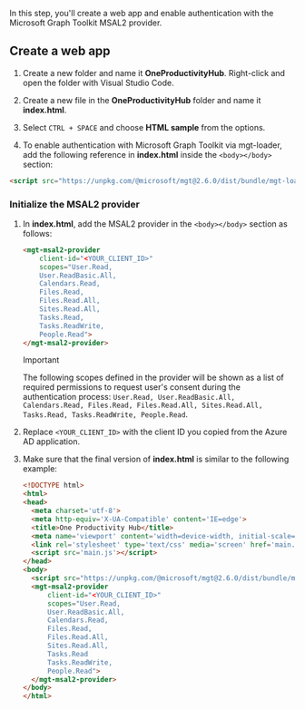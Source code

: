 In this step, you'll create a web app and enable authentication with the Microsoft Graph Toolkit MSAL2 provider.

## Create a web app

1. Create a new folder and name it **OneProductivityHub**. Right-click and open the folder with Visual Studio Code.  

1. Create a new file in the **OneProductivityHub** folder and name it **index.html**.

1. Select `CTRL + SPACE` and choose **HTML sample** from the options.

1. To enable authentication with Microsoft Graph Toolkit via mgt-loader, add the following reference in **index.html** inside the `<body></body>` section:

  ```HTML
  <script src="https://unpkg.com/@microsoft/mgt@2.6.0/dist/bundle/mgt-loader.js"></script>
  ```

### Initialize the MSAL2 provider

1. In **index.html**, add the MSAL2 provider in the `<body></body>` section as follows:

    ```HTML
    <mgt-msal2-provider 
        client-id="<YOUR_CLIENT_ID>"
        scopes="User.Read,
        User.ReadBasic.All,
        Calendars.Read,
        Files.Read,
        Files.Read.All,
        Sites.Read.All,
        Tasks.Read,
        Tasks.ReadWrite,
        People.Read">    
    </mgt-msal2-provider>
    ```

    > [!IMPORTANT]
    > The following scopes defined in the provider will be shown as a list of required permissions to request user's consent during the authentication process: `User.Read, User.ReadBasic.All, Calendars.Read, Files.Read, Files.Read.All, Sites.Read.All, Tasks.Read, Tasks.ReadWrite, People.Read`.

1. Replace `<YOUR_CLIENT_ID>` with the client ID you copied from the Azure AD application.

1. Make sure that the final version of **index.html** is similar to the following example:

    ```html
    <!DOCTYPE html>
    <html>
    <head>
      <meta charset='utf-8'>
      <meta http-equiv='X-UA-Compatible' content='IE=edge'>
      <title>One Productivity Hub</title>
      <meta name='viewport' content='width=device-width, initial-scale=1'>
      <link rel='stylesheet' type='text/css' media='screen' href='main.css'>
      <script src='main.js'></script>
    </head>
    <body>
      <script src="https://unpkg.com/@microsoft/mgt@2.6.0/dist/bundle/mgt-loader.js"></script>
      <mgt-msal2-provider 
          client-id="<YOUR_CLIENT_ID>"
          scopes="User.Read,
          User.ReadBasic.All,
          Calendars.Read,
          Files.Read,
          Files.Read.All,
          Sites.Read.All,
          Tasks.Read
          Tasks.ReadWrite,
          People.Read">    
      </mgt-msal2-provider>
    </body>
    </html>
    ```
